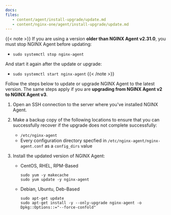 ```yaml
---
docs:
files:
   - content/agent/install-upgrade/update.md
   - content/nginx-one/agent/install-upgrade/update.md
---
```



{{< note >}} If you are using a version **older than NGINX Agent v2.31.0**, you must stop NGINX Agent before updating:

   - `sudo systemctl stop nginx-agent`

And start it again after the update or upgrade:

   - `sudo systemctl start nginx-agent`
{{< /note >}}

Follow the steps below to update or upgrade NGINX Agent to the latest version.
The same steps apply if you are **upgrading from NGINX Agent v2 to NGINX Agent v3**.

1. Open an SSH connection to the server where you've installed NGINX Agent.

1. Make a backup copy of the following locations to ensure that you can successfully recover if the upgrade does not complete
   successfully:

    - `/etc/nginx-agent`
    - Every configuration directory specfied in `/etc/nginx-agent/nginx-agent.conf` as a `config_dirs` value

1. Install the updated version of NGINX Agent:

    - CentOS, RHEL, RPM-Based

        ```shell
        sudo yum -y makecache
        sudo yum update -y nginx-agent
        ```

    - Debian, Ubuntu, Deb-Based

        ```shell
        sudo apt-get update
        sudo apt-get install -y --only-upgrade nginx-agent -o Dpkg::Options::="--force-confold"
        ```
